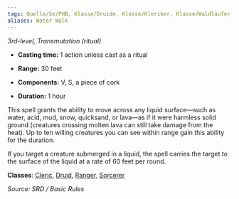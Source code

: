 ```yaml
---
tags: Quelle/5e/PHB, Klasse/Druide, Klasse/Kleriker, Klasse/Waldläufer, Klasse/Zauberer, Zauber/Zaubergrad/3, Zauber/Ritual, Zauber/Zauberschule/Verwandlung
aliases: Water Walk
---
```

_3rd-level, Transmutation (ritual)_

*   **Casting time:** 1 action unless cast as a ritual
    
*   **Range:** 30 feet
    
*   **Components:** V, S, a piece of cork
    
*   **Duration:** 1 hour
    

This spell grants the ability to move across any liquid surface—such as water, acid, mud, snow, quicksand, or lava—as if it were harmless solid ground (creatures crossing molten lava can still take damage from the heat). Up to ten willing creatures you can see within range gain this ability for the duration.

If you target a creature submerged in a liquid, the spell carries the target to the surface of the liquid at a rate of 60 feet per round.

**Classes**: [Cleric](../Charakteroptionen/Klassen/Kleriker.md), [Druid](Dungeons%20&%20Dragons/Wikipedia%20der%20Vergessenen%20Reiche/Kompendium%20der%20Vergessenen%20Reiche/Klassen/druid.md), [Ranger](../Charakteroptionen/Klassen/Waldläufer.md), [Sorcerer](../Charakteroptionen/Klassen/Zauberer.md)

_Source: SRD / Basic Rules_